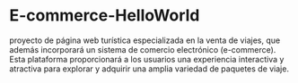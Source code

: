 # E-commerce-HelloWorld
proyecto de página web turística especializada en la venta de viajes, que además incorporará un sistema de comercio electrónico (e-commerce). Esta plataforma proporcionará a los usuarios una experiencia interactiva y atractiva para explorar y adquirir una amplia variedad de paquetes de viaje.
